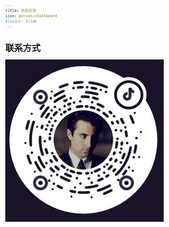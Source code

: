 ```yaml
---
title: 欢迎交流
icon: person-chalkboard
#layout: Slide
---
```


# 联系方式


![](.vuepress%2Fpublic%2Fdouyin.jpg)
